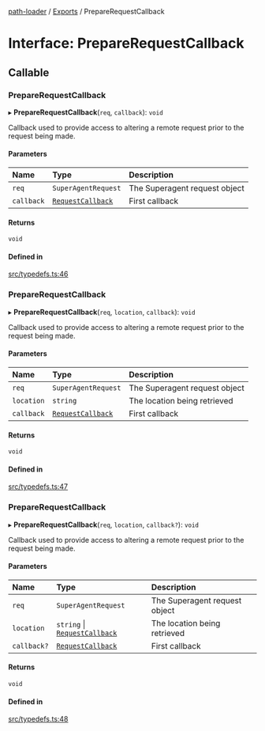 [path-loader](../README.md) / [Exports](../modules.md) / PrepareRequestCallback

# Interface: PrepareRequestCallback

## Callable

### PrepareRequestCallback

▸ **PrepareRequestCallback**(`req`, `callback`): `void`

Callback used to provide access to altering a remote request prior to the request being made.

#### Parameters

| Name | Type | Description |
| :------ | :------ | :------ |
| `req` | `SuperAgentRequest` | The Superagent request object |
| `callback` | [`RequestCallback`](RequestCallback.md) | First callback |

#### Returns

`void`

#### Defined in

[src/typedefs.ts:46](https://github.com/rkesters/path-loader/blob/621d5a0/src/typedefs.ts#L46)

### PrepareRequestCallback

▸ **PrepareRequestCallback**(`req`, `location`, `callback`): `void`

Callback used to provide access to altering a remote request prior to the request being made.

#### Parameters

| Name | Type | Description |
| :------ | :------ | :------ |
| `req` | `SuperAgentRequest` | The Superagent request object |
| `location` | `string` | The location being retrieved |
| `callback` | [`RequestCallback`](RequestCallback.md) | First callback |

#### Returns

`void`

#### Defined in

[src/typedefs.ts:47](https://github.com/rkesters/path-loader/blob/621d5a0/src/typedefs.ts#L47)

### PrepareRequestCallback

▸ **PrepareRequestCallback**(`req`, `location`, `callback?`): `void`

Callback used to provide access to altering a remote request prior to the request being made.

#### Parameters

| Name | Type | Description |
| :------ | :------ | :------ |
| `req` | `SuperAgentRequest` | The Superagent request object |
| `location` | `string` \| [`RequestCallback`](RequestCallback.md) | The location being retrieved |
| `callback?` | [`RequestCallback`](RequestCallback.md) | First callback |

#### Returns

`void`

#### Defined in

[src/typedefs.ts:48](https://github.com/rkesters/path-loader/blob/621d5a0/src/typedefs.ts#L48)
